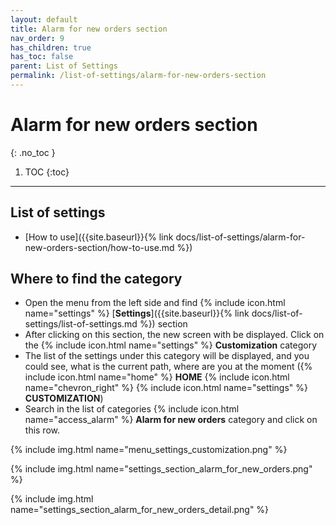 ```yaml
---
layout: default
title: Alarm for new orders section
nav_order: 9
has_children: true
has_toc: false
parent: List of Settings
permalink: /list-of-settings/alarm-for-new-orders-section
---
```


# Alarm for new orders section
{: .no_toc }

1. TOC
{:toc}

---

## List of settings
- [How to use]({{site.baseurl}}{% link docs/list-of-settings/alarm-for-new-orders-section/how-to-use.md %})

## Where to find the category
- Open the menu from the left side and find {% include icon.html name="settings" %} [**Settings**]({{site.baseurl}}{% link docs/list-of-settings/list-of-settings.md %}) section
- After clicking on this section, the new screen with be displayed. Click on the {% include icon.html name="settings" %} **Customization** category
- The list of the settings under this category will be displayed, and you could see, what is the current path, where are you at the moment ({% include icon.html name="home" %} **HOME** {% include icon.html name="chevron_right" %} {% include icon.html name="settings" %} **CUSTOMIZATION**)
- Search in the list of categories {% include icon.html name="access_alarm" %} **Alarm for new orders** category and click on this row.

{% include img.html name="menu_settings_customization.png" %}

{% include img.html name="settings_section_alarm_for_new_orders.png" %}

{% include img.html name="settings_section_alarm_for_new_orders_detail.png" %}